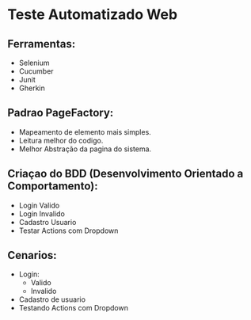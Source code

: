 
# Teste Automatizado Web

## Ferramentas:
* Selenium
* Cucumber
* Junit
* Gherkin

## Padrao PageFactory:
 * Mapeamento de elemento mais simples.
 * Leitura melhor do codigo.
 * Melhor Abstração da pagina do sistema.

## Criaçao do BDD (Desenvolvimento Orientado a Comportamento): 
* Login Valido
* Login Invalido
* Cadastro Usuario
* Testar Actions com Dropdown

## Cenarios:

* Login:
  * Valido
  * Invalido
* Cadastro de usuario
* Testando Actions com Dropdown



